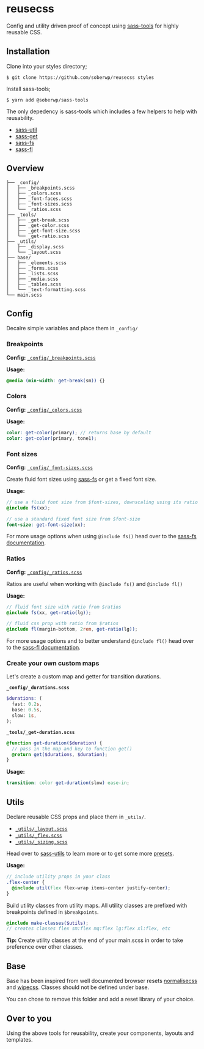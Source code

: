 # reusecss

Config and utility driven proof of concept using [sass-tools](https://github.com/soberwp/sass-tools) for highly reusable CSS.

## Installation

Clone into your styles directory;

```shell
$ git clone https://github.com/soberwp/reusecss styles
```

Install sass-tools;

```shell
$ yarn add @soberwp/sass-tools
```

The only depedency is sass-tools which includes a few helpers to help with reusability.

* [sass-util](https://github.com/soberwp/sass-util)
* [sass-get](https://github.com/soberwp/sass-get)
* [sass-fs](https://github.com/soberwp/sass-fs)
* [sass-fl](https://github.com/soberwp/sass-fl)

## Overview

```shell
├── _config/
│   ├── _breakpoints.scss
│   ├── _colors.scss
│   ├── _font-faces.scss
│   ├── _font-sizes.scss
│   └── _ratios.scss
├── _tools/
│   ├── _get-break.scss
│   ├── _get-color.scss
│   ├── _get-font-size.scss
│   └── _get-ratio.scss
├── _utils/
│   ├── _display.scss
│   └── _layout.scss
├── base/
│   ├── _elements.scss
│   ├── _forms.scss
│   ├── _lists.scss
│   ├── _media.scss
│   ├── _tables.scss
│   └── _text-formatting.scss
└── main.scss
```

## Config

Decalre simple variables and place them in `_config/`

### Breakpoints

**Config:** [`_config/_breakpoints.scss`](_config/_breakpoints.scss)

**Usage:**
```scss
@media (min-width: get-break(sm)) {}
```

### Colors

**Config:** [`_config/_colors.scss`](_config/_colors.scss)

**Usage:**
```scss
color: get-color(primary); // returns base by default
color: get-color(primary, tone1);
```

### Font sizes

**Config:** [`_config/_font-sizes.scss`](_config/_font-sizes.scss)

Create fluid font sizes using [sass-fs](https://github.com/soberwp/sass-fs) or get a fixed font size.

**Usage:**
```scss
// use a fluid font size from $font-sizes, downscaling using its ratio
@include fs(xx);

// use a standard fixed font size from $font-size
font-size: get-font-size(xx);
```

For more usage options when using `@include fs()` head over to the [sass-fs documentation](https://github.com/soberwp/sass-fs).

### Ratios

**Config:** [`_config/_ratios.scss`](_config/_font-sizes.scss)

Ratios are useful when working with `@include fs()` and `@include fl()`

**Usage:**
```scss
// fluid font size with ratio from $ratios
@include fs(xx, get-ratio(lg));

// fluid css prop with ratio from $ratios
@include fl(margin-bottom, 2rem, get-ratio(lg));
```

For more usage options and to better understand `@include fl()` head over to the [sass-fl documentation](https://github.com/soberwp/sass-fs).

### Create your own custom maps

Let's create a custom map and getter for transition durations.

**`_config/_durations.scss`**

```scss
$durations: (
  fast: 0.2s,
  base: 0.5s,
  slow: 1s,
);
```

**`_tools/_get-duration.scss`**

```scss
@function get-duration($duration) {
  // pass in the map and key to function get()
  @return get($durations, $duration);
}
```

**Usage:**
```scss
transition: color get-duration(slow) ease-in;
```

## Utils

Declare reusable CSS props and place them in `_utils/`. 

* [`_utils/_layout.scss`](_utils/_layout.scss)
* [`_utils/_flex.scss`](_utils/_flex.scss)
* [`_utils/_sizing.scss`](_utils/_sizing.scss)

Head over to [sass-utils](https://github.com/soberwp/sass-utils) to learn more or to get some more [presets](https://github.com/soberwp/sass-utils).

**Usage:**
```scss
// include utility props in your class
.flex-center {
  @include util(flex flex-wrap items-center justify-center);
}
```

Build utility classes from utility maps. All utility classes are prefixed with breakpoints defined in `$breakpoints`.

```scss
@include make-classes($utils);
// creates classes flex sm:flex mq:flex lg:flex xl:flex, etc
```

**Tip:** Create utility classes at the end of your main.scss in order to take preference over other classes.

## Base

Base has been inspired from well documented browser resets [normalisecss](https://github.com/necolas/normalize.css/) and [wipecss](https://github.com/danilowoz/wipe.css). Classes should not be defined under base.

You can chose to remove this folder and add a reset library of your choice.

## Over to you

Using the above tools for reusability, create your components, layouts and templates.
